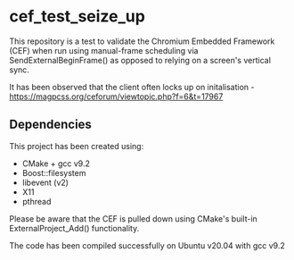 # cef_test_seize_up

This repository is a test to validate the Chromium Embedded Framework (CEF) when run using manual-frame scheduling via SendExternalBeginFrame() as opposed to relying on a screen's vertical sync.

It has been observed that the client often locks up on initalisation - https://magpcss.org/ceforum/viewtopic.php?f=6&t=17967


## Dependencies

This project has been created using:
* CMake + gcc v9.2
* Boost::filesystem
* libevent (v2)
* X11
* pthread

Please be aware that the CEF is pulled down using CMake's built-in ExternalProject_Add() functionality.

The code has been compiled successfully on Ubuntu v20.04 with gcc v9.2
